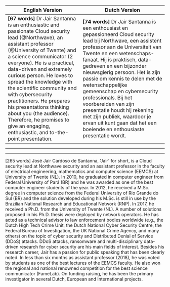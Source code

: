 | English Version| Dutch Version|
|----------|-------------|
|**[67 words]** Dr Jair Santanna is an enthusiastic and passionate Cloud security lead (@Northwave), an assistant professor (@University of Twente) and a science communicator (2 everyone). He is a practical, data-driven and extremely curious person. He loves to spread the knowledge with the scientific community and with cybersecurity practitioners. He prepares his presentations thinking about you (the audience). Therefore, he promises to give an engaging, enthusiastic, and to-the-point presentation.| **[74 words]** Dr Jair Santanna is een enthousiast en gepassioneerd Cloud security lead bij Northwave, een assistent professor aan de Universiteit van Twente en een wetenschaps-fanaat. Hij is praktisch, data-gedreven en een bijzonder nieuwsgierig persoon. Het is zijn passie om kennis te delen met de wetenschappelijke gemeenschap en cybersecurity professionals. Bij het voorbereiden van zijn presentatie houdt hij rekening met zijn publiek, waardoor je ervan uit kunt gaan dat het een boeiende en enthousiaste presentatie wordt.

<hr>
<hr>

[265 words] José Jair Cardoso de Santanna, ‘Jair’ for short, is a Cloud security lead at Northwave security and an assistant professor in the faculty of electrical engineering, mathematics and computer science (EEMCS) at University of Twente (NL). In 2010, he graduated in computer engineer from Federal University of Pará (BR) and he was awarded as one of the best computer engineer students of the year. In 2012, he received a M.Sc. degree in computer science from the Federal University of Rio Grande do Sul (BR) and the solution developed during his M.Sc. is still in use by the Brazilian National Research and Educational Network (RNP). In 2017, he received a Ph.D. from the University of Twente (NL). A number of solutions proposed in his Ph.D. thesis were deployed by network operators. He has acted as a technical advisor to law enforcement bodies worldwide (e.g., the Dutch High Tech Crime Unit, the Dutch National Cyber Security Centre, the Federal Bureau of Investigation, the UK National Crime Agency, and many others) on the topic of cyber security and Distributed Denial of Service (DDoS) attacks. DDoS attacks, ransomware and multi-disciplinary data-driven research for cyber security are his main fields of interest. Besides his research career, Jair has a passion for public speaking that has been clearly noted. In less than six months as assistant professor (2018), he was voted by students as one of the best lectures of the EEMCS faculty. He also won the regional and national renowned competition for the best science communicator (FameLab). On funding raising, he has been the primary investigator in several Dutch, European and International projects.
